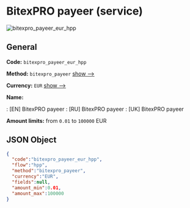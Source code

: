 
# BitexPRO payeer (service) 
![bitexpro_payeer_eur_hpp](https://static.openfintech.io/payment_methods/bitexpro_payeer_eur_hpp/logo.svg?w=400&c=v0.59.26#w200)  

## General 
 
**Code:** `bitexpro_payeer_eur_hpp` 
 
**Method:** `bitexpro_payeer` 
 [show -->](/payment-methods/bitexpro_payeer/) 
 
**Currency:** `EUR` [show -->](/currencies/EUR/) 
 
**Name:** 
 
:	[EN] BitexPRO payeer 
:	[RU] BitexPRO payeer 
:	[UK] BitexPRO payeer 
 
**Amount limits:** from `0.01` to `100000` EUR 

## JSON Object 

```json
{
  "code":"bitexpro_payeer_eur_hpp",
  "flow":"hpp",
  "method":"bitexpro_payeer",
  "currency":"EUR",
  "fields":null,
  "amount_min":0.01,
  "amount_max":100000
}
```  
